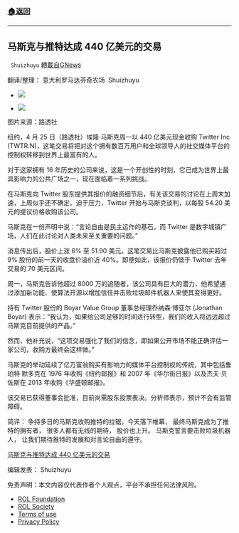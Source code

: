 ###  [:house:返回](README.md)
---


## 马斯克与推特达成 440 亿美元的交易
` Shuizhuyu` [轉載自GNews](https://gnews.org/zh-hans/2413229/)

翻译/整理： 意大利罗马达芬奇农场  Shuizhuyu
 
- ![](https://assets.gnews.org/wp-content/uploads/2022/04/image.jpg)

- ![](https://assets.gnews.org/wp-content/uploads/2022/04/PIL4EOTGJFJWNO3PWDIME6RAYQ.jpg)

图片来源：路透社
 
纽约，4 月 25 日（路透社）埃隆·马斯克周一以 440 亿美元现金收购 Twitter Inc (TWTR.N)，这笔交易将把对这个拥有数百万用户和全球领导人的社交媒体平台的控制权转移到世界上最富有的人。
 
对于这家拥有 16 年历史的公司来说，这是一个开创性的时刻，它已成为世界上最具影响力的公共广场之一，现在面临着一系列挑战。
 
在马斯克向 Twitter 股东提供其报价的融资细节后，有关该交易的讨论在上周末加速，上周似乎还不确定。迫于压力，Twitter 开始与马斯克谈判，以每股 54.20 美元的提议价格收购该公司。
 
马斯克在一份声明中说：“言论自由是民主运作的基石，而 Twitter 是数字城镇广场，人们在此讨论对人类未来至关重要的问题。”
 
消息传出后，股价上涨 6% 至 51.90 美元。这笔交易比马斯克披露他已购买超过 9% 股份的前一天的收盘价溢价近 40%。即便如此，该报价仍低于 Twitter 去年交易的 70 美元区间。
 
周一，马斯克告诉他超过 8000 万的追随者，该公司具有巨大的潜力，他希望通过添加新功能、使算法开源以增加信任并击败垃圾邮件机器人来使其变得更好。
 
持有 Twitter 股份的 Boyar Value Group 董事总经理乔纳森·博亚尔 (Jonathan Boyar) 表示：“我认为，如果给公司足够的时间进行转型，我们的收入将远远超过马斯克目前提供的产品。”
 
然而，他补充说，“这项交易强化了我们的信念，即如果公开市场不能正确评估一家公司，收购方最终会这样做。”
 
马斯克的举动延续了亿万富翁购买有影响力的媒体平台控制权的传统，其中包括鲁珀特·默多克在 1976 年收购《纽约邮报》和 2007 年《华尔街日报》以及杰夫·贝佐斯在 2013 年收购《华盛顿邮报》。
 
该交易已获得董事会批准，目前尚需股东投票表决。分析师表示，预计不会有监管障碍。
 
简评： 争持多日的马斯克收购推特的拉锯，今天落下帷幕， 最终马斯克成为了推特的拥有者， 很多人都有无线的期待， 股价也上升。 马斯克誓言要击败垃圾机器人， 让我们期待推特的发展和对言论自由的遵守。
 
[马斯克与推特达成 440 亿美元的交易](马斯克与推特达成%20440%20亿美元的交易)
 
编辑发表： Shuizhuyu

免责声明：本文内容仅代表作者个人观点，平台不承担任何法律风险。
  
- [ROL Foundation](https://rolfoundation.org/)
- [ROL Society](https://rolsociety.org/)
- [Terms of use](https://gnews.org/terms-of-use-3/)
- [Privacy Policy](https://gnews.org/privacy-policy/)
